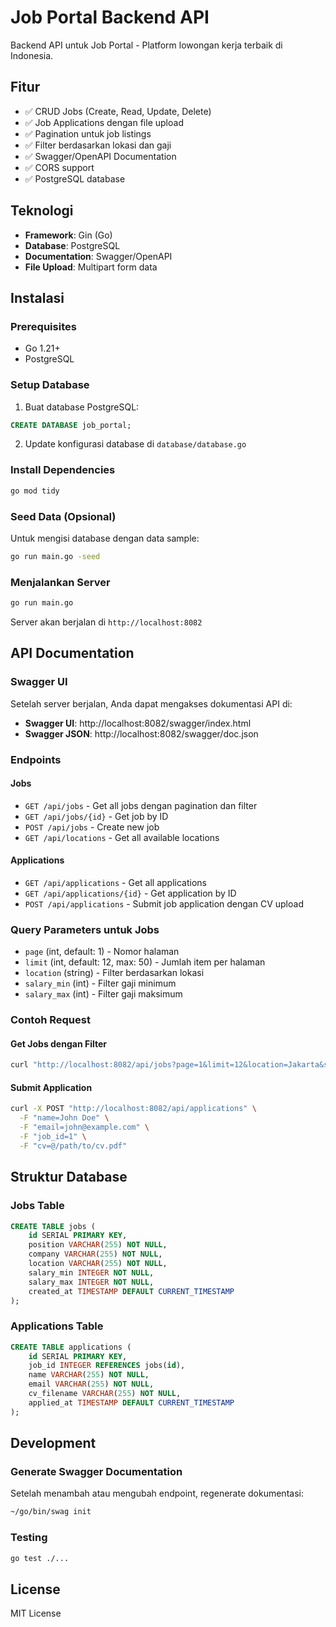 # Job Portal Backend API

Backend API untuk Job Portal - Platform lowongan kerja terbaik di Indonesia.

## Fitur

- ✅ CRUD Jobs (Create, Read, Update, Delete)
- ✅ Job Applications dengan file upload
- ✅ Pagination untuk job listings
- ✅ Filter berdasarkan lokasi dan gaji
- ✅ Swagger/OpenAPI Documentation
- ✅ CORS support
- ✅ PostgreSQL database

## Teknologi

- **Framework**: Gin (Go)
- **Database**: PostgreSQL
- **Documentation**: Swagger/OpenAPI
- **File Upload**: Multipart form data

## Instalasi

### Prerequisites

- Go 1.21+
- PostgreSQL

### Setup Database

1. Buat database PostgreSQL:
```sql
CREATE DATABASE job_portal;
```

2. Update konfigurasi database di `database/database.go`

### Install Dependencies

```bash
go mod tidy
```

### Seed Data (Opsional)

Untuk mengisi database dengan data sample:

```bash
go run main.go -seed
```

### Menjalankan Server

```bash
go run main.go
```

Server akan berjalan di `http://localhost:8082`

## API Documentation

### Swagger UI

Setelah server berjalan, Anda dapat mengakses dokumentasi API di:

- **Swagger UI**: http://localhost:8082/swagger/index.html
- **Swagger JSON**: http://localhost:8082/swagger/doc.json

### Endpoints

#### Jobs

- `GET /api/jobs` - Get all jobs dengan pagination dan filter
- `GET /api/jobs/{id}` - Get job by ID
- `POST /api/jobs` - Create new job
- `GET /api/locations` - Get all available locations

#### Applications

- `GET /api/applications` - Get all applications
- `GET /api/applications/{id}` - Get application by ID
- `POST /api/applications` - Submit job application dengan CV upload

### Query Parameters untuk Jobs

- `page` (int, default: 1) - Nomor halaman
- `limit` (int, default: 12, max: 50) - Jumlah item per halaman
- `location` (string) - Filter berdasarkan lokasi
- `salary_min` (int) - Filter gaji minimum
- `salary_max` (int) - Filter gaji maksimum

### Contoh Request

#### Get Jobs dengan Filter
```bash
curl "http://localhost:8082/api/jobs?page=1&limit=12&location=Jakarta&salary_min=3000000"
```

#### Submit Application
```bash
curl -X POST "http://localhost:8082/api/applications" \
  -F "name=John Doe" \
  -F "email=john@example.com" \
  -F "job_id=1" \
  -F "cv=@/path/to/cv.pdf"
```

## Struktur Database

### Jobs Table
```sql
CREATE TABLE jobs (
    id SERIAL PRIMARY KEY,
    position VARCHAR(255) NOT NULL,
    company VARCHAR(255) NOT NULL,
    location VARCHAR(255) NOT NULL,
    salary_min INTEGER NOT NULL,
    salary_max INTEGER NOT NULL,
    created_at TIMESTAMP DEFAULT CURRENT_TIMESTAMP
);
```

### Applications Table
```sql
CREATE TABLE applications (
    id SERIAL PRIMARY KEY,
    job_id INTEGER REFERENCES jobs(id),
    name VARCHAR(255) NOT NULL,
    email VARCHAR(255) NOT NULL,
    cv_filename VARCHAR(255) NOT NULL,
    applied_at TIMESTAMP DEFAULT CURRENT_TIMESTAMP
);
```

## Development

### Generate Swagger Documentation

Setelah menambah atau mengubah endpoint, regenerate dokumentasi:

```bash
~/go/bin/swag init
```

### Testing

```bash
go test ./...
```

## License

MIT License 